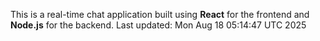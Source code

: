 This is a real-time chat application built using **React** for the frontend and **Node.js** for the backend.
Last updated: Mon Aug 18 05:14:47 UTC 2025
